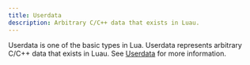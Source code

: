 ```yaml
---
title: Userdata
description: Arbitrary C/C++ data that exists in Luau.
---
```


Userdata is one of the basic types in Lua. Userdata represents arbitrary C/C++ data that exists in Luau. See [Userdata](https://www.lua.org/pil/28.1.html) for more information.
